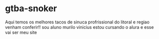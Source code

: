 # gtba-snoker
Aqui temos os melhores tacos de sinuca profrissional do litoral e regiao venham conferir!!
sou aluno murilo vinicius estou cursando o alura e esse vai ser meu site 
